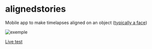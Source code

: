 # alignedstories

Mobile app to make timelapses aligned on an object ([typically a face](https://youtu.be/65nfbW-27ps))

![exemple](https://user-images.githubusercontent.com/53355258/135924394-7dc13ea0-e735-410d-86f5-2689af4d1404.png)

[Live test](https://jumjack.github.io/AlignedStories/index.html)
